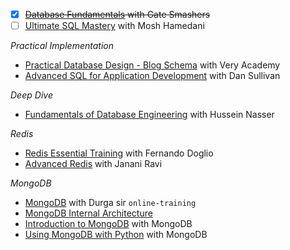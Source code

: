 * [x]  ~~[Database Fundamentals](https://www.youtube.com/playlist?list=PLxCzCOWd7aiFAN6I8CuViBuCdJgiOkT2Y) with Gate Smashers~~
* [ ]  [Ultimate SQL Mastery](https://www.youtube.com/playlist?list=PLfEy2vuCdRRjseHVhP462g30itfw1Nu1R) with Mosh Hamedani

${Practical \ Implementation}$

* [Practical Database Design - Blog Schema](https://www.udemy.com/course/practical-database-design-blog-schema/) with Very Academy
* [Advanced SQL for Application Development](https://www.youtube.com/watch?v=7ZuGCh5D_o8) with Dan Sullivan

${Deep \ Dive}$

* [Fundamentals of Database Engineering](https://www.udemy.com/course/fundamentals-of-backend-communications-and-protocols/) with Hussein Nasser

${Redis}$

* [Redis Essential Training](https://www.linkedin.com/learning/redis-essential-training-15012713) with Fernando Doglio
* [Advanced Redis](https://www.linkedin.com/learning/advanced-redis) with Janani Ravi

${MongoDB}$

* [MongoDB](https://www.durgasoftonline.com/courses/MongoDB-New-Batch-Videos-18th-DEC-8-AM-by-Durga-Sir-5fe2bdfc0cf2817f67426bcc) with Durga sir `online-training`
* [MongoDB Internal Architecture](https://www.youtube.com/watch?v=ONzdr4SmOng)
* [Introduction to MongoDB](https://www.linkedin.com/learning/introduction-to-mongodb-22120765) with MongoDB
* [Using MongoDB with Python](https://www.linkedin.com/learning/using-mongodb-with-python) with MongoDB